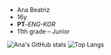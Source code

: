 - Ana Beatriz
- 16y
- **PT**-*ENG-KOR*
- 11th grade – Junior

<!---
anabtzz/anabtzz is a ✨ special ✨ repository because its `README.md` (this file) appears on your GitHub profile.
You can click the Preview link to take a look at your changes.
--->
![Ana's GitHub stats](https://github-readme-stats.vercel.app/api?username=anabtzz&show_icons=true&bg_color=00000000)
![Top Langs](https://github-readme-stats.vercel.app/api/top-langs/?username=anabtzz&show_icons=true&bg_color=00000000)
